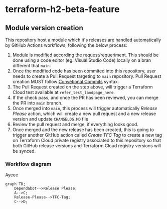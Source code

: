 # terraform-h2-beta-feature

## Module version creation

This repository host a module which it's releases are handled automatically by GitHub Actions workflows, following the below process:

1. Module is modified according the request/requeriment. This should be done using a code editor (eg. Visual Studio Code) locally on a bran different that `main`.
2. Once the modified code has been commited into this repository, user needs to create a Pull Request targeting to `main` repository. Pull Request creation MUST follow [Convetional Commits](https://www.conventionalcommits.org/en/v1.0.0/#summary) syntax. 
3. The Pull Request created on the step above, will trigger a Terraform Cloud test available at `refer_test_landpage_here`.
4. If the check pass, and once the PR has been reviewed, you can merge the PR into `main` branch.
5. Once merged into `main`, this process will trigger automatically *Release Please* action, which will create a new pull request and a new release version and update `CHANGELOG.MD` file
6. Review the pull request and merge, if everything looks good.
7. Once merged and the new release has been created, this is going to trigger another GitHub action called *Create TFC Tag* to create a new tag on Terraform Cloud private registry associated to this repository so that both GitHub release versions and Terraform Cloud registry versions will be synced. 

### Workflow diagram

Ayeee

```mermaid
graph TD;
    Dependabot-->Release Please;
    A-->C;
    Release-Please-->TFC-Tag;
    C-->D;
```
